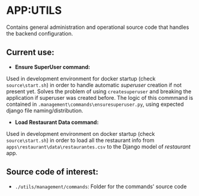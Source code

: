 # APP:UTILS

Contains general administration and operational source code that handles the backend configuration.

## Current use:

- **Ensure SuperUser command:**

Used in development environment for docker startup (check `source\start.sh`) in order to handle automatic _superuser_ creation if not present yet. Solves the problem of using `createsuperuser` and breaking the application if superuser was created before. The logic of this commmand is contained in `.management\commands\ensuresuperuser.py`, using expected django file naming/distribution.

- **Load Restaurant Data command:**

Used in development environment on docker startup (check `source\start.sh`) in order to load all the restaurant info from `apps\restaurant\data\restaurantes.csv` to the Django model of _restaurant_ app.

## Source code of interest:

- `./utils/management/commands`: Folder for the commands' source code
